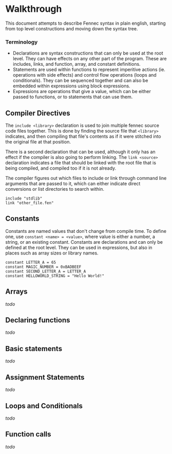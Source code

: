 # Walkthrough

This document attempts to describe Fennec syntax in plain english, starting from top level constructions and moving down the syntax tree.

### Terminology

- Declarations are syntax constructions that can only be used at the root level. They can have effects on any other part of the program. These are includes, links, and function, array, and constant definitions.
- Statements are used within functions to represent imperitive actions (ie. operations with side effects) and control flow operations (loops and conditionals). They can be sequenced together and can also be embedded within expressions using block expressions.
- Expressions are operations that give a value, which can be either passed to functions, or to statements that can use them.

## Compiler Directives

The `include <library>` declaration is used to join multiple fennec source code files together. This is done by finding the source file that `<library>` indicates, and then compiling that file's contents as if it were stitched into the original file at that position.

There is a second declaration that can be used, although it only has an effect if the compiler is also going to perform linking. The `link <source>` declaration indicates a file that should be linked with the root file that is being compiled, and compiled too if it is not already.

The compiler figures out which files to include or link through command line arguments that are passed to it, which can either indicate direct conversions or list directories to search within.

```
include "stdlib"
link "other_file.fen"
```

## Constants

Constants are named values that don't change from compile time. To define one, use `constant <name> = <value>`, where value is either a number, a string, or an existing constant. Constants are declarations and can only be defined at the root level. They can be used in expressions, but also in places such as array sizes or library names.

```
constant LETTER_A = 65
constant MAGIC_NUMBER = 0xBADBEEF
constant SECOND_LETTER_A = LETTER_A
constant HELLOWORLD_STRING = "Hello World!"
```

## Arrays

*todo*

## Declaring functions

*todo*

## Basic statements

*todo*

## Assignment Statements

*todo*

## Loops and Conditionals

*todo*

## Function calls

*todo*
